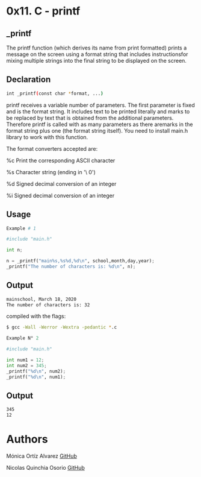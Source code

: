 # 0x11. C - printf

## _printf

The printf function (which derives its name from print formatted) prints a message on the screen using a format string that includes instructionsfor mixing multiple strings into the final string to be displayed on the screen.

## Declaration
```bash
int _printf(const char *format, ...)
```

printf receives a variable number of parameters. The first parameter is fixed and is the format string. It includes text to be printed literally and marks to be replaced by text that is obtained from the additional parameters. Therefore printf is called with as many parameters as there aremarks in the format string plus one (the format string itself).
You need to install main.h library to work with this function.

The format converters accepted are:

%c Print the corresponding ASCII character

%s Character string (ending in '\ 0')

%d Signed decimal conversion of an integer

%i Signed decimal conversion of an integer 

## Usage
```python
Example # 1

#include "main.h"

int n;

n = _printf("main%s,%s%d,%d\n", school,month,day,year);
_printf("The number of characters is: %d\n", n);
```

## Output
```bash
mainschool, March 18, 2020
The number of characters is: 32
```
compiled with the flags:

```bash
$ gcc -Wall -Werror -Wextra -pedantic *.c
```

```python
Example N° 2

#include "main.h"

int num1 = 12;
int num2 = 345;
_printf("%d\n", num2);
_printf("%d\n", num1);
```
## Output
```bash
345
12
```

# Authors

Mónica Ortíz Alvarez [GitHub](https://github.com/monicajoa)

Nicolas Quinchia Osorio [GitHub](https://github.com/nicolasquinchia)
